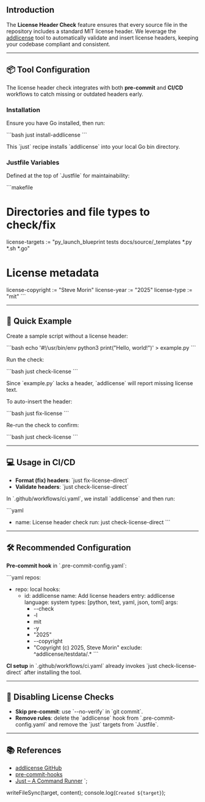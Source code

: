 ## Introduction

The **License Header Check** feature ensures that every source file in the repository includes a standard MIT license header. We leverage the [addlicense](https://github.com/google/addlicense) tool to automatically validate and insert license headers, keeping your codebase compliant and consistent.

---

## 📦 Tool Configuration

The license header check integrates with both **pre-commit** and **CI/CD** workflows to catch missing or outdated headers early.

### Installation

Ensure you have Go installed, then run:

\`\`\`bash
just install-addlicense
\`\`\`

This \`just\` recipe installs \`addlicense\` into your local Go bin directory.

### Justfile Variables

Defined at the top of \`Justfile\` for maintainability:

\`\`\`makefile
# Directories and file types to check/fix
license-targets := "py_launch_blueprint tests docs/source/_templates *.py *.sh *.go"

# License metadata
license-copyright := "Steve Morin"
license-year      := "2025"
license-type      := "mit"
\`\`\`

---

## 🚀 Quick Example

Create a sample script without a license header:

\`\`\`bash
echo '#!/usr/bin/env python3
print("Hello, world!")' > example.py
\`\`\`

Run the check:

\`\`\`bash
just check-license
\`\`\`

Since \`example.py\` lacks a header, \`addlicense\` will report missing license text.

To auto-insert the header:

\`\`\`bash
just fix-license
\`\`\`

Re-run the check to confirm:

\`\`\`bash
just check-license
\`\`\`

---

## 💻 Usage in CI/CD

- **Format (fix) headers**: \`just fix-license-direct\`
- **Validate headers**: \`just check-license-direct\`

In \`.github/workflows/ci.yaml\`, we install \`addlicense\` and then run:

\`\`\`yaml
- name: License header check
  run: just check-license-direct
\`\`\`

---

## 🛠 Recommended Configuration

**Pre-commit hook** in \`.pre-commit-config.yaml\`:

\`\`\`yaml
repos:
  - repo: local
    hooks:
      - id: addlicense
        name: Add license headers
        entry: addlicense
        language: system
        types: [python, text, yaml, json, toml]
        args:
          - --check
          - -l
          - mit
          - -y
          - "2025"
          - --copyright
          - "Copyright (c) 2025, Steve Morin"
        exclude: ^addlicense/testdata/.*
\`\`\`

**CI setup** in \`.github/workflows/ci.yaml\` already invokes \`just check-license-direct\` after installing the tool.

---

## 🛑 Disabling License Checks

- **Skip pre-commit**: use \`--no-verify\` in \`git commit\`.
- **Remove rules**: delete the \`addlicense\` hook from \`.pre-commit-config.yaml\` and remove the \`just\` targets from \`Justfile\`.

---

## 📚 References

- [addlicense GitHub](https://github.com/google/addlicense)
- [pre-commit-hooks](https://github.com/pre-commit/pre-commit-hooks)
- [Just – A Command Runner](https://github.com/casey/just)
`;

writeFileSync(target, content);
console.log(`Created ${target}`);
